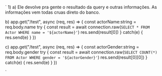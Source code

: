 `
1)
a) Ele devolve pra gente o resultado da query e outras informações. As informações vem todas cruas direto do banco.

b) app.get("/test", async (req, res) => {
    const actorName:string = req.body.name
    try {
        const result = await connection.raw(`
            SELECT * FROM Actor WHERE name = '${actorName}'
        `)
        res.send(result[0])
    } catch(e) {
        res.send(e)
    }
})

c) app.get("/test", async (req, res) => {
    const actorGender:string = req.body.gender
    try {
        const result = await connection.raw(`
            SELECT COUNT(*) FROM Actor WHERE gender = '${actorGender}'
        `)
        res.send(result[0][0])
    } catch(e) {
        res.send(e)
    }
})






`